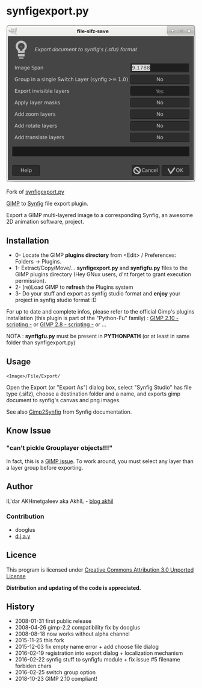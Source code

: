 # synfigexport.py

![Gimp2Synfig screenshot](Gimp2Synfig.png)

Fork of [synfigexport.py](https://sites.google.com/site/akhilman/synfigexport.py)

[GIMP](https://www.gimp.org) to [Synfig](https://www.synfig.org) file export plugin.

Export a GIMP multi-layered image to a corresponding Synfig, an awesome 2D animation software, project.

## Installation

* 0- Locate the GIMP __plugins directory__ from \<Edit\> / Preferences: Folders → Plugins.
* 1- Extract/Copy/Move/... __synfigexport.py__ and __synfigfu.py__ files to the GIMP plugins directory (Hey GNux users, d'nt forget to grant execution permission).
* 2- (re)Load GIMP to __refresh__ the Plugins system
* 3- Do your stuff and export as synfig studio format and __enjoy__ your project in synfig studio format :D

For up to date and complete infos, please refer to the official Gimp's plugins installation (this plugin is part of the "Python-Fu" family) : [GIMP 2.10 - scripting -](https://docs.gimp.org/2.10/en/gimp-scripting.html) or [GIMP 2.8 - scripting -](https://docs.gimp.org/2.8/en/gimp-scripting.html) or ...

NOTA : __synfigfu.py__ must be present in __PYTHONPATH__ (or at least in same folder than synfigexport.py)


## Usage
```
<Image>/File/Export/
```

Open the Export (or "Export As") dialog box, select "Synfig Studio" has file type (.sifz),
choose a destination folder and a name, and exports gimp document to synfig's canvas and png images.

See also [Gimp2Synfig](http://wiki.synfig.org/Doc:Gimp2synfig) from Synfig documentation.

## Know Issue

### "can't pickle Grouplayer objects!!!"
In fact, this is a [GIMP issue](https://gitlab.gnome.org/GNOME/gimp/issues/1119).
To work around, you must select any layer than a layer group before exporting.


## Author
IL'dar AKHmetgaleev aka AkhIL - [blog akhil](http://blog.akhil.ru/)

### Contribution
* dooglus
* [d.j.a.y](https://github.com/d-j-a-y/Gimp2Synfig)


## Licence
This program is licensed under [Creative Commons Attribution 3.0 Unported License](https://creativecommons.org/licenses/by/3.0/)

__Distribution and updating of the code is appreciated.__

## History
* 2008-01-31  first public release
* 2008-04-26  gimp-2.2 compatibility fix by dooglus
* 2008-08-18  now works without alpha channel
* 2015-11-25  this fork
* 2015-12-03  fix empty name error + add choose file dialog
* 2016-02-19  registration into export dialog + localization mechanism
* 2016-02-22  synfig stuff to synfigfu module + fix issue #5 filename forbiden chars
* 2016-02-25  switch group option
* 2018-10-23  GIMP 2.10 compliant!

